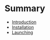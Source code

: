 # Summary

* [Introduction](README.md)
* [Installation](installation.md)
* [Launching](launching.md)


